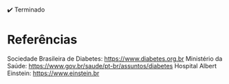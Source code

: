 ✔️ Terminado

# Referências
Sociedade Brasileira de Diabetes: https://www.diabetes.org.br
Ministério da Saúde: https://www.gov.br/saude/pt-br/assuntos/diabetes
Hospital Albert Einstein: https://www.einstein.br
